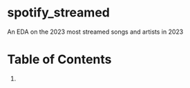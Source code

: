 # spotify_streamed
An EDA on the 2023 most streamed songs and artists in 2023
# Table of Contents
1. </href>
